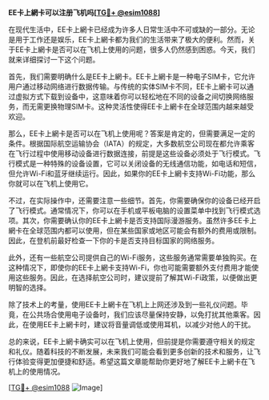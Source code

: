 **EE卡上網卡可以注册飞机吗[[TG💪+ @esim1088](https://t.me/s/esim1088)]**

在现代生活中，EE卡上網卡已经成为许多人日常生活中不可或缺的一部分。无论是用于工作还是娱乐，EE卡上網卡都为我们的生活带来了极大的便利。然而，关于EE卡上網卡是否可以在飞机上使用的问题，很多人仍然感到困惑。今天，我们就来详细探讨一下这个问题。

首先，我们需要明确什么是EE卡上網卡。EE卡上網卡是一种电子SIM卡，它允许用户通过移动网络进行数据传输。与传统的实体SIM卡不同，EE卡上網卡可以通过虚拟方式下载到设备中，这意味着你可以轻松地在不同的设备之间切换网络服务，而无需更换物理SIM卡。这种灵活性使得EE卡上網卡在全球范围内越来越受欢迎。

那么，EE卡上網卡是否可以在飞机上使用呢？答案是肯定的，但需要满足一定的条件。根据国际航空运输协会（IATA）的规定，大多数航空公司现在都允许乘客在飞行过程中使用移动设备进行数据连接，前提是这些设备必须处于飞行模式。飞行模式是一种特殊的设备设置，它可以关闭设备的无线通信功能，如电话和短信，但允许Wi-Fi和蓝牙继续运行。因此，如果你的EE卡上網卡支持Wi-Fi功能，那么你就可以在飞机上使用它。

不过，在实际操作中，还需要注意一些细节。首先，你需要确保你的设备已经开启了飞行模式。通常情况下，你可以在手机或平板电脑的设置菜单中找到飞行模式选项。其次，你需要确认你的EE卡上網卡是否支持国际漫游服务。虽然许多EE卡上網卡在全球范围内都可以使用，但在某些国家或地区可能会有额外的费用或限制。因此，在登机前最好检查一下你的卡是否支持目标国家的网络服务。

此外，还有一些航空公司提供自己的Wi-Fi服务，这些服务通常需要单独购买。在这种情况下，即使你的EE卡上網卡支持Wi-Fi，你也可能需要额外支付费用才能使用这些服务。因此，在选择航空公司时，建议提前了解其Wi-Fi政策，以便做出更明智的选择。

除了技术上的考量，使用EE卡上網卡在飞机上上网还涉及到一些礼仪问题。毕竟，在公共场合使用电子设备时，我们应该尽量保持安静，以免打扰其他乘客。因此，在使用EE卡上網卡时，建议将音量调低或使用耳机，以减少对他人的干扰。

总的来说，EE卡上網卡确实可以在飞机上使用，但前提是你需要遵守相关的规定和礼仪。随着科技的不断发展，未来我们可能会看到更多创新的技术和服务，让飞行体验变得更加便捷和舒适。希望这篇文章能帮助你更好地了解EE卡上網卡在飞机上的使用情况。

[[TG💪+ @esim1088](https://t.me/s/esim1088) ![Image](https://i.postimg.cc/4NQfJmqS/Snipaste-2025-05-13-00-14-12.png)]